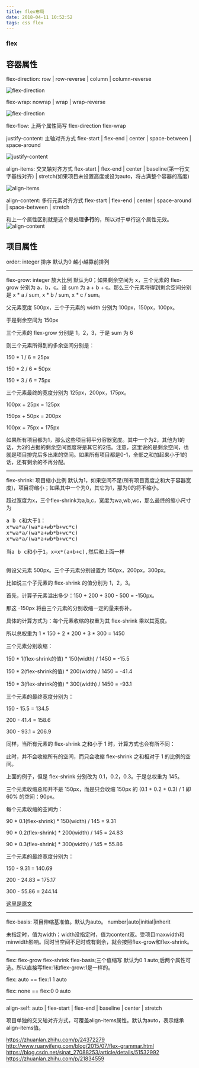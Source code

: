 ```yaml
---
title: flex布局
date: 2018-04-11 10:52:52
tags: css flex
---
```

### flex

## 容器属性

flex-direction: row | row-reverse | column | column-reverse

![flex-direction](direction.jpg)

<!-- more -->

flex-wrap: nowrap | wrap | wrap-reverse

![flex-direction](wrap.png)

flex-flow: 上两个属性简写 flex-direction flex-wrap

justify-content: 主轴对齐方式 flex-start | flex-end | center | space-between | space-around

![justify-content](justifycontent.png)

align-items: 交叉轴对齐方式 flex-start | flex-end | center | baseline(第一行文字基线对齐) | stretch(如果项目未设置高度或设为auto，将占满整个容器的高度)

![align-items](alignitems.png)

align-content: 多行元素对齐方式 flex-start | flex-end | center | space-around | space-between | stretch 

和上一个属性区别就是这个是处理<strong>多行</strong>的，所以对于单行这个属性无效。
![align-content](aligncontent.png)

## 项目属性

order: integer 排序 默认为0 越小越靠前排列
***
flex-grow: integer 放大比例 默认为0；如果剩余空间为 x，三个元素的 flex-grow 分别为 a，b，c。设 sum 为 a + b + c。那么三个元素将得到剩余空间分别是 x * a / sum, x * b / sum, x * c / sum。

父元素宽度 500px，三个子元素的 width 分别为 100px，150px，100px。

于是剩余空间为 150px

三个元素的 flex-grow 分别是 1，2，3，于是 sum 为 6

则三个元素所得到的多余空间分别是：

150 * 1 / 6 = 25px

150 * 2 / 6 = 50px

150 * 3 / 6 = 75px

三个元素最终的宽度分别为 125px，200px，175px。

100px + 25px = 125px

150px + 50px = 200px

100px + 75px = 175px

如果所有项目都为1，那么这些项目将平分容器宽度。其中一个为2，其他为1的话，为2的占据的剩余空间宽度将是其它的2倍。注意，这里说的是剩余空间，也就是项目排完后多出来的空间。如果所有项目都是0-1，全部之和加起来小于1的话，还有剩余的不再分配。
***
flex-shrink: 项目缩小比例 默认为1，如果空间不足(所有项目宽度之和大于容器宽度)，项目将缩小；如果其中一个为0，其它为1，那为0的将不缩小。

超过宽度为x，三个flex-shrink为a,b,c，宽度为wa,wb,wc，那么最终的缩小尺寸为
<pre>
a b c和大于1：
x*wa*a/(wa*a+wb*b+wc*c)
x*wa*a/(wa*a+wb*b+wc*c)
x*wa*a/(wa*a+wb*b+wc*c)

当a b c和小于1，x=x*(a+b+c),然后和上面一样

</pre>

假设父元素 500px。三个子元素分别设置为 150px，200px，300px。

比如说三个子元素的 flex-shrink 的值分别为 1，2，3。

首先，计算子元素溢出多少：150 + 200 + 300 - 500 = -150px。

那这 -150px 将由三个元素的分别收缩一定的量来弥补。

具体的计算方式为：每个元素收缩的权重为其 flex-shrink 乘以其宽度。

所以总权重为 1 * 150 + 2 * 200 + 3 * 300 = 1450

三个元素分别收缩：

150 * 1(flex-shrink的值) * 150(width) / 1450 = -15.5

150 * 2(flex-shrink的值) * 200(width) / 1450 = -41.4

150 * 3(flex-shrink的值) * 300(width) / 1450 = -93.1

三个元素的最终宽度分别为：

150 - 15.5 = 134.5

200 - 41.4 = 158.6

300 - 93.1 = 206.9

同样，当所有元素的 flex-shrink 之和小于 1 时，计算方式也会有所不同：

此时，并不会收缩所有的空间，而只会收缩 flex-shrink 之和相对于 1 的比例的空间。

上面的例子，但是 flex-shrink 分别改为 0.1，0.2，0.3。于是总权重为 145。

三个元素收缩总和并不是 150px，而是只会收缩 150px 的 (0.1 + 0.2 + 0.3) / 1 即 60% 的空间：90px。

每个元素收缩的空间为：

90 * 0.1(flex-shrink) * 150(width) / 145 = 9.31

90 * 0.2(flex-shrink) * 200(width) / 145 = 24.83

90 * 0.3(flex-shrink) * 300(width) / 145 = 55.86

三个元素的最终宽度分别为：

150 - 9.31 = 140.69

200 - 24.83 = 175.17

300 - 55.86 = 244.14

[这里是原文](https://zhuanlan.zhihu.com/p/24372279)

***

flex-basis: 项目伸缩基准值。默认为auto。 number|auto|initial|inherit

未指定时，值为width；width没指定时，值为content宽。受项目maxwidth和minwidth影响。同时当空间不足时或有剩余，就会按照flex-grow和flex-shrink。
***
flex: flex-grow flex-shrink flex-basis;三个值缩写 默认为0 1 auto;后两个属性可选。所以直接写flex:1和flex-grow:1是一样的。

flex: auto == flex:1 1 auto

flex: none == flex:0 0 auto

***
align-self: auto | flex-start | flex-end | baseline | center | stretch

项目单独的交叉轴对齐方式，可覆盖align-items属性。默认为auto，表示继承align-items值。


https://zhuanlan.zhihu.com/p/24372279
http://www.ruanyifeng.com/blog/2015/07/flex-grammar.html
https://blog.csdn.net/sinat_27088253/article/details/51532992
https://zhuanlan.zhihu.com/p/21834559